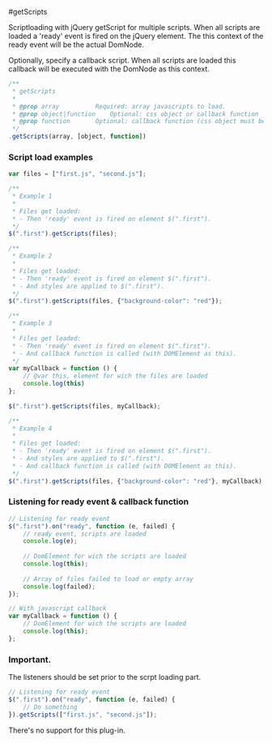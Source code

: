 #getScripts

Scriptloading with jQuery getScript for multiple scripts. When all scripts are loaded a 'ready' event is fired on the jQuery element. The this context of the ready event will be the actual DomNode.

Optionally, specify a callback script. When all scripts are loaded this callback will be executed with the DomNode as this context.

````javascript
/**
 * getScripts
 *
 * @prop array 			Required: array javascripts to load.
 * @prop object|function 	Optional: css object or callback function 
 * @prop function 		Optional: callback function (css object must be set)
 */
.getScripts(array, [object, function])
````

### Script load examples

````javascript
var files = ["first.js", "second.js"];

/**
 * Example 1
 * 
 * Files get loaded:
 * - Then 'ready' event is fired on element $(".first").
 */
$(".first").getScripts(files);

/**
 * Example 2
 * 
 * Files get loaded:
 * - Then 'ready' event is fired on element $(".first").
 * - And styles are applied to $(".first").
 */
$(".first").getScripts(files, {"background-color": "red"});

/**
 * Example 3
 * 
 * Files get loaded:
 * - Then 'ready' event is fired on element $(".first").
 * - And callback function is called (with DOMElement as this).
 */
var myCallback = function () {
	// @var this, element for wich the files are loaded
	console.log(this)
};
 
$(".first").getScripts(files, myCallback);

/**
 * Example 4
 * 
 * Files get loaded:
 * - Then 'ready' event is fired on element $(".first").
 * - And styles are applied to $(".first").
 * - And callback function is called (with DOMElement as this).
 */
$(".first").getScripts(files, {"background-color": "red"}, myCallback);

````
### Listening for ready event & callback function

````javascript
// Listening for ready event
$(".first").on("ready", function (e, failed) {
	// ready event, scripts are loaded
	console.log(e);
	
	// DomElement for wich the scripts are loaded
	console.log(this);
	
	// Array of files failed to load or empty array
	console.log(failed);
});

// With javascript callback
var myCallback = function () {
	// DomElement for wich the scripts are loaded
	console.log(this);
};

````

### Important.

The listeners should be set prior to the scrpt loading part.

````javascript
// Listening for ready event
$(".first").on("ready", function (e, failed) {
	// Do something
}).getScripts(["first.js", "second.js"]);
````


There's no support for this plug-in.
